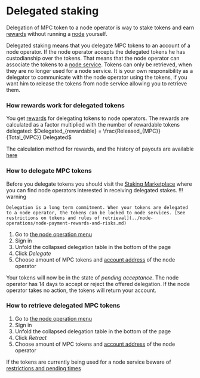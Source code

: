 # Delegated staking

Delegation of MPC token to a node operator is way to stake tokens and earn [rewards](https://gitlab.com/partisiablockchain/node-operators-rewards/-/tree/main?ref_type=heads) without running
a [node](../pbc-fundamentals/dictionary.md#node) yourself.

Delegated staking means that you delegate MPC tokens to an account of a node operator. If the node operator accepts the
delegated tokens he has custodianship over the tokens. That means that the node operator can associate the tokens to
a [node service](../node-operations/start-running-a-node.md#which-node-should-you-run). Tokens can only be retrieved,
when they are no longer used for a node service. It is your own responsibility as a delegator to communicate with the
node operator using the tokens, if you want him to release the tokens from node service allowing you to retrieve them.

### How rewards work for delegated tokens

You get [rewards](https://gitlab.com/partisiablockchain/node-operators-rewards/-/tree/main?ref_type=heads) for delegating tokens to node operators. The rewards are calculated as a factor multiplied with the number of rewardable tokens delegated: $Delegated_{rewardable} = \frac{Released_{MPC}}{Total_{MPC}} Delegated$

The calculation method for rewards, and the history of payouts are available [here](https://gitlab.com/partisiablockchain/node-operators-rewards/-/blob/main/mainnet/README.md#computing-rewards)

### How to delegate MPC tokens

Before you delegate tokens you should visit the [Staking Marketplace](https://discord.com/channels/819902335567265792/1075334307821920337)  where you can find node operators interested in receiving delegated stakes.
!!! warning 

    Delegation is a long term commitment. When your tokens are delegated to a node operator, the tokens can be locked to node services. [See restrictions on tokens and rules of retrieval](../node-operations/node-payment-rewards-and-risks.md)

1. Go to [the node operation menu](https://browser.testnet.partisiablockchain.com/node-operation)   
2. Sign in   
3. Unfold the collapsed delegation table in the bottom of the page
4. Click _Delegate_   
5. Choose amount of MPC tokens and [account address](../pbc-fundamentals/dictionary.md#address) of the node operator

Your tokens will now be in the state of _pending acceptance_. The node operator has 14 days to accept or reject the offered delegation. If the node operator takes no action, the tokens will return your account.

### How to retrieve delegated MPC tokens

1. Go to [the node operation menu](https://browser.testnet.partisiablockchain.com/node-operation)
2. Sign in
3. Unfold the collapsed delegation table in the bottom of the page
4. Click _Retract_
5. Choose amount of MPC tokens and [account address](../pbc-fundamentals/dictionary.md#address) of the node operator

If the tokens are currently being used for a node service beware of [restrictions and pending times](../node-operations/node-payment-rewards-and-risks.md)